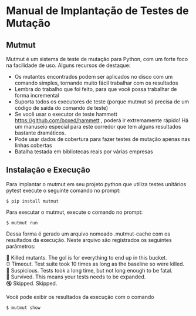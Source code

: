 # Manual de Implantação de Testes de Mutação

## Mutmut

Mutmut é um sistema de teste de mutação para Python, com um forte foco na facilidade de uso.
Alguns recursos de destaque:
- Os mutantes encontrados podem ser aplicados no disco com um comando simples, tornando muito fácil trabalhar com os resultados
- Lembra do trabalho que foi feito, para que você possa trabalhar de forma incremental
- Suporta todos os executores de teste (porque mutmut só precisa de um código de saída do comando de teste)
- Se você usar o executor de teste hammett <https://github.com/boxed/hammett> , poderá ir extremamente rápido! Há um manuseio especial para este corredor que tem alguns resultados bastante dramáticos.
- Pode usar dados de cobertura para fazer testes de mutação apenas nas linhas cobertas
- Batalha testada em bibliotecas reais por várias empresas

## Instalação e Execução

Para implantar o mutmut em seu projeto python que utiliza testes unitários pytest execute o seguinte comando no prompt:

`$
pip install mutmut
`

Para executar o mutmut, execute o comando no prompt:

`$
mutmut run
`

Dessa forma é gerado um arquivo nomeado .mutmut-cache com os resultados da execução. Neste arquivo são registrados os seguintes parâmetros:

🎉 Killed mutants. The gol is for everything to end up in this bucket.   
⏰ Timeout. Test suite took 10 times as long as the baseline so were killed.  
🤔 Suspicious.  Tests took a long time, but not long enough to be fatal.  
🙁 Survived. This means your tests needs to be expanded.  
🔇 Skipped.  Skipped.  


Você pode exibir os resultados da execução com o comando 

`$
mutmut show
`
